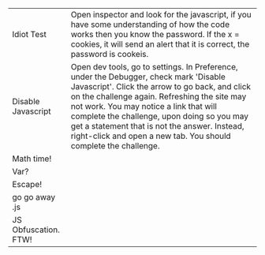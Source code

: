 |||
|-----|-------|
|Idiot Test| Open inspector and look for the javascript, if you have some understanding of how the code works then you know the password. If the x = cookies, it will send an alert that it is correct, the password is cookeis. |
|Disable Javascript| Open dev tools, go to settings. In Preference, under the Debugger, check mark 'Disable Javascript'. Click the arrow to go back, and click on the challenge again. Refreshing the site may not work. You may notice a link that will complete the challenge, upon doing so you may get a statement that is not the answer. Instead, right-click and open a new tab. You should complete the challenge.|
|Math time!||
|Var?||
|Escape!||
|go go away .js||
|JS Obfuscation. FTW!||
